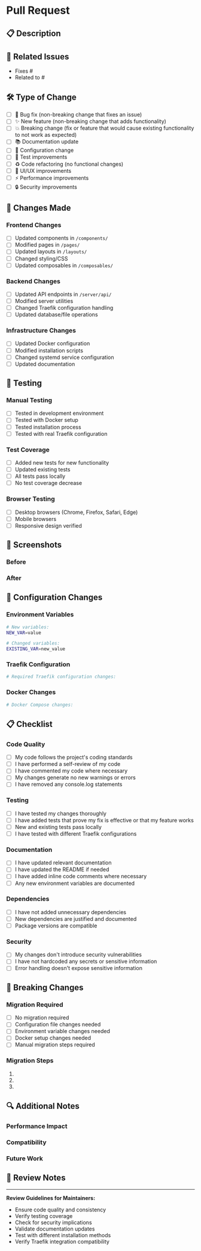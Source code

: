# Pull Request

## 📋 Description

<!-- Provide a brief description of the changes in this PR -->

## 🔗 Related Issues

<!-- Link to any related issues using "Fixes #123" or "Closes #123" -->
<!-- If no issue exists, consider creating one first for better tracking -->

- Fixes #
- Related to #

## 🛠️ Type of Change

<!-- Mark the relevant option with an "x" -->

- [ ] 🐛 Bug fix (non-breaking change that fixes an issue)
- [ ] ✨ New feature (non-breaking change that adds functionality)
- [ ] 💥 Breaking change (fix or feature that would cause existing functionality to not work as expected)
- [ ] 📚 Documentation update
- [ ] 🔧 Configuration change
- [ ] 🧪 Test improvements
- [ ] ♻️ Code refactoring (no functional changes)
- [ ] 🎨 UI/UX improvements
- [ ] ⚡ Performance improvements
- [ ] 🔒 Security improvements

## 🚀 Changes Made

<!-- Describe the changes you've made in detail -->

### Frontend Changes
- [ ] Updated components in `/components/`
- [ ] Modified pages in `/pages/`
- [ ] Updated layouts in `/layouts/`
- [ ] Changed styling/CSS
- [ ] Updated composables in `/composables/`

### Backend Changes
- [ ] Updated API endpoints in `/server/api/`
- [ ] Modified server utilities
- [ ] Changed Traefik configuration handling
- [ ] Updated database/file operations

### Infrastructure Changes
- [ ] Updated Docker configuration
- [ ] Modified installation scripts
- [ ] Changed systemd service configuration
- [ ] Updated documentation

## 🧪 Testing

<!-- Describe how you tested your changes -->

### Manual Testing
- [ ] Tested in development environment
- [ ] Tested with Docker setup
- [ ] Tested installation process
- [ ] Tested with real Traefik configuration

### Test Coverage
- [ ] Added new tests for new functionality
- [ ] Updated existing tests
- [ ] All tests pass locally
- [ ] No test coverage decrease

### Browser Testing
- [ ] Desktop browsers (Chrome, Firefox, Safari, Edge)
- [ ] Mobile browsers
- [ ] Responsive design verified

## 📸 Screenshots

<!-- If your changes affect the UI, please add screenshots -->

### Before
<!-- Add screenshots of the current state -->

### After
<!-- Add screenshots of your changes -->

## 🔧 Configuration Changes

<!-- If your changes require configuration updates -->

### Environment Variables
<!-- List any new or changed environment variables -->

```bash
# New variables:
NEW_VAR=value

# Changed variables:
EXISTING_VAR=new_value
```

### Traefik Configuration
<!-- If changes affect Traefik integration -->

```yaml
# Required Traefik configuration changes:
```

### Docker Changes
<!-- If Docker setup is affected -->

```yaml
# Docker Compose changes:
```

## 📋 Checklist

<!-- Mark completed items with "x" -->

### Code Quality
- [ ] My code follows the project's coding standards
- [ ] I have performed a self-review of my code
- [ ] I have commented my code where necessary
- [ ] My changes generate no new warnings or errors
- [ ] I have removed any console.log statements

### Testing
- [ ] I have tested my changes thoroughly
- [ ] I have added tests that prove my fix is effective or that my feature works
- [ ] New and existing tests pass locally
- [ ] I have tested with different Traefik configurations

### Documentation
- [ ] I have updated relevant documentation
- [ ] I have updated the README if needed
- [ ] I have added inline code comments where necessary
- [ ] Any new environment variables are documented

### Dependencies
- [ ] I have not added unnecessary dependencies
- [ ] New dependencies are justified and documented
- [ ] Package versions are compatible

### Security
- [ ] My changes don't introduce security vulnerabilities
- [ ] I have not hardcoded any secrets or sensitive information
- [ ] Error handling doesn't expose sensitive information

## 🚨 Breaking Changes

<!-- If this PR introduces breaking changes, describe them here -->

### Migration Required
- [ ] No migration required
- [ ] Configuration file changes needed
- [ ] Environment variable changes needed
- [ ] Docker setup changes needed
- [ ] Manual migration steps required

### Migration Steps
<!-- If migration is required, provide step-by-step instructions -->

1. 
2. 
3. 

## 🔍 Additional Notes

<!-- Add any additional information that reviewers should know -->

### Performance Impact
<!-- Describe any performance implications -->

### Compatibility
<!-- Note any compatibility considerations -->

### Future Work
<!-- Mention any follow-up work that might be needed -->

## 📝 Review Notes

<!-- Any specific areas you'd like reviewers to focus on -->

---

**Review Guidelines for Maintainers:**
- Ensure code quality and consistency
- Verify testing coverage
- Check for security implications  
- Validate documentation updates
- Test with different installation methods
- Verify Traefik integration compatibility